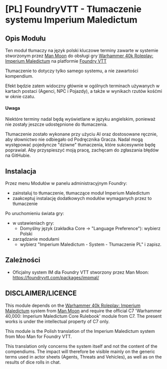 # [PL] FoundryVTT - Tłumaczenie systemu Imperium Maledictum

## Opis Modułu
Ten moduł tłumaczy na język polski kluczowe terminy zawarte w systemie stworzonym przez [Man Moon](https://github.com/moo-man) do obsługi gry [Warhammer 40k Roleplay: Imperium Maledictum](https://cubicle7games.com/our-games/warhammer-40k-roleplay-imperium-maledictum) na platformie [Foundry VTT](https://foundryvtt.com/)

Tłumaczenie to dotyczy tylko samego systemu, a nie zawartości kompendium.

Efekt będzie zatem widoczny głównie w ogólnych terminach używanych w kartach postaci (Agenci, NPC i Pojazdy), a także w wynikach rzutów kośćmi w oknie czatu.

#### Uwaga
Niektóre terminy nadal będą wyświetlane w języku angielskim, ponieważ nie zostały jeszcze udostępnione do tłumaczenia.

Tłumaczenie zostało wykonane przy użyciu AI oraz dostosowane ręcznie, aby słownictwo nie odbiegało od Podręcznika Gracza. Nadal mogą występować pojedyncze "dziwne" tłumaczenia, które sukcesywnie będę poprawiał. Aby przyspieszyć moją pracę, zachęcam do zgłaszania błędów na GitHubie.

## Instalacja
Przez menu Modułów w panelu administracyjnym Foundry:
- zainstaluj to tłumaczenie, tłumaczące moduł Imperium Maledictum
- zaakceptuj instalację dodatkowych modułów wymaganych przez to tłumaczenie

Po uruchomieniu świata gry:
- w ustawieniach gry:
  - Domyślny język (zakładka Core -> "Language Preference"): wybierz Polski
- zarządzanie modułami
  - wybierz "Imperium Maledictum - System - Tłumaczenie PL" i zapisz.

## Zależności
- Oficjalny system IM dla Foundry VTT stworzony przez Man Moon: https://foundryvtt.com/packages/impmal/

## DISCLAIMER/LICENCE
This module depends on the [Warhammer 40k Roleplay: Imperium Maledictum](https://foundryvtt.com/packages/impmal/) system from [Man Moon](https://github.com/moo-man) and require the official C7 'Warhammer 40,000: Imperium Maledictum Core Rulebook' module from C7. The present works is under the intellectual property of C7 only.

This module is the Polish translation of the Imperium Maledictum system from Moo Man for Foundry VTT.

This translation only concerns the system itself and not the content of the compendiums.
The impact will therefore be visible mainly on the generic terms used in actor sheets (Agents, Threats and Vehicles), as well as on the results of dice rolls in chat.
